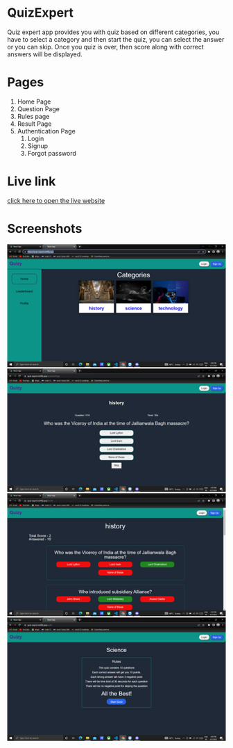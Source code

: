# QuizExpert
Quiz expert app provides you with quiz based on different categories, you have to select a category and then start the quiz, you can select the answer or you can skip.
Once you quiz is over, then score along with correct answers will be displayed.

# Pages
1. Home Page
2. Question Page
3. Rules page
4. Result Page
5. Authentication Page
   1. Login
   2. Signup
   3. Forgot password

# Live link
   [click here to open the live website](https://quiz-expert.netlify.app/)

# Screenshots
   ![Home-page](/src/assets/images/readme_images/home.png)
   ![question-page](/src/assets/images/readme_images/question.png)
   ![Result-page](/src/assets/images/readme_images/result.png)
   ![Rules-page](/src/assets/images/readme_images/rules.png)